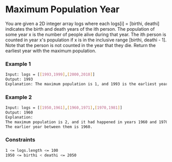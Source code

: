 # Maximum Population Year

You are given a 2D integer array logs where each logs[i] = [birthi, deathi] indicates the birth and death years of the ith person.
The population of some year x is the number of people alive during that year. The ith person is counted in year x's population if x is in the inclusive range [birthi, deathi - 1]. Note that the person is not counted in the year that they die.
Return the earliest year with the maximum population.

### Example 1
```sh
Input: logs = [[1993,1999],[2000,2010]]
Output: 1993
Explanation: The maximum population is 1, and 1993 is the earliest year with this population.
```

### Example 2
```sh
Input: logs = [[1950,1961],[1960,1971],[1970,1981]]
Output: 1960
Explanation: 
The maximum population is 2, and it had happened in years 1960 and 1970.
The earlier year between them is 1960.
```

### Constraints
```sh
1 <= logs.length <= 100
1950 <= birthi < deathi <= 2050
```
